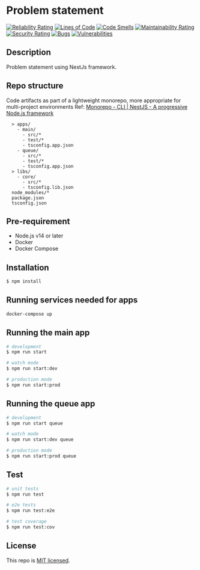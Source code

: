 # Problem statement
[![Reliability Rating](https://sonarcloud.io/api/project_badges/measure?project=liemlylac_problem-statement&metric=reliability_rating)](https://sonarcloud.io/summary/new_code?id=liemlylac_problem-statement)
[![Lines of Code](https://sonarcloud.io/api/project_badges/measure?project=liemlylac_problem-statement&metric=ncloc)](https://sonarcloud.io/summary/new_code?id=liemlylac_problem-statement)
[![Code Smells](https://sonarcloud.io/api/project_badges/measure?project=liemlylac_problem-statement&metric=code_smells)](https://sonarcloud.io/summary/new_code?id=liemlylac_problem-statement)
[![Maintainability Rating](https://sonarcloud.io/api/project_badges/measure?project=liemlylac_problem-statement&metric=sqale_rating)](https://sonarcloud.io/summary/new_code?id=liemlylac_problem-statement)
[![Security Rating](https://sonarcloud.io/api/project_badges/measure?project=liemlylac_problem-statement&metric=security_rating)](https://sonarcloud.io/summary/new_code?id=liemlylac_problem-statement)
[![Bugs](https://sonarcloud.io/api/project_badges/measure?project=liemlylac_problem-statement&metric=bugs)](https://sonarcloud.io/summary/new_code?id=liemlylac_problem-statement)
[![Vulnerabilities](https://sonarcloud.io/api/project_badges/measure?project=liemlylac_problem-statement&metric=vulnerabilities)](https://sonarcloud.io/summary/new_code?id=liemlylac_problem-statement)
## Description
Problem statement using NestJs framework.

## Repo structure
Code artifacts as part of a lightweight monorepo, more appropriate for multi-project environments
Ref: [Monorepo - CLI | NestJS - A progressive Node.js framework](https://docs.nestjs.com/cli/monorepo#monorepo-mode)
```
  > apps/
    - main/
      - src/*
      - test/*
      - tsconfig.app.json
    - queue/
      - src/*
      - test/*
      - tsconfig.app.json
  > libs/
    - core/
      - src/*
      - tsconfig.lib.json
  node_modules/*
  package.json
  tsconfig.json
```

## Pre-requirement
- Node.js v14 or later
- Docker
- Docker Compose

## Installation
```bash
$ npm install
```

## Running services needed for apps
```bash
docker-compose up
```

## Running the main app
```bash
# development
$ npm run start

# watch mode
$ npm run start:dev

# production mode
$ npm run start:prod
```

## Running the queue app
```bash
# development
$ npm run start queue

# watch mode
$ npm run start:dev queue

# production mode
$ npm run start:prod queue
```

## Test
```bash
# unit tests
$ npm run test

# e2e tests
$ npm run test:e2e

# test coverage
$ npm run test:cov
```

## License
This repo is [MIT licensed](LICENSE).
